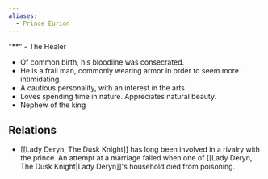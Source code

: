```yaml
---
aliases:
  - Prince Eurion
---
```

"**" - The Healer
- Of common birth, his bloodline was consecrated.
- He is a frail man, commonly wearing armor in order to seem more intimidating
- A cautious personality, with an interest in the arts.
- Loves spending time in nature. Appreciates natural beauty.
- Nephew of the king

## Relations
- [[Lady Deryn, The Dusk Knight]] has long been involved in a rivalry with the prince. An attempt at a marriage failed when one of [[Lady Deryn, The Dusk Knight|Lady Deryn]]'s household died from poisoning.